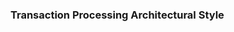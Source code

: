 <div id="title">

### Transaction Processing Architectural Style

</div>
<div id="body">

<include src="./what/container-index.md" boilerplate  />

</div>